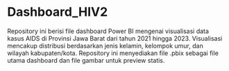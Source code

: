 # Dashboard_HIV2
Repository ini berisi file dashboard Power BI mengenai visualisasi data kasus AIDS di Provinsi Jawa Barat dari tahun 2021 hingga 2023. Visualisasi mencakup distribusi berdasarkan jenis kelamin, kelompok umur, dan wilayah kabupaten/kota. Repository ini menyediakan file .pbix sebagai file utama dashboard dan file gambar untuk preview statis.
